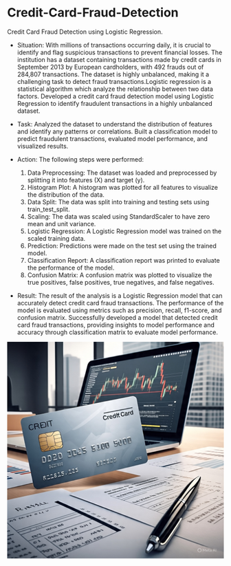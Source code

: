 # Credit-Card-Fraud-Detection
Credit Card Fraud Detection using Logistic Regression.

* Situation: With millions of transactions occurring daily, it is crucial to identify and flag suspicious transactions to prevent financial losses. The institution has a dataset containing transactions made by credit cards in September 2013 by European cardholders, with 492 frauds out of 284,807 transactions. The dataset is highly unbalanced, making it a challenging task to detect fraud transactions.Logistic regression is a statistical algorithm which analyze the relationship between two data factors. Developed a credit card fraud detection model using Logistic Regression to identify fraudulent transactions in a highly unbalanced dataset.

* Task:  Analyzed the dataset to understand the distribution of features and identify any patterns or correlations. Built a classification model to predict fraudulent transactions, evaluated model performance, and visualized results.

* Action: The following steps were performed:
    1. Data Preprocessing: The dataset was loaded and preprocessed by splitting it into features (X) and target (y).
    2. Histogram Plot: A histogram was plotted for all features to visualize the distribution of the data.
    3. Data Split: The data was split into training and testing sets using train_test_split.
    4. Scaling: The data was scaled using StandardScaler to have zero mean and unit variance.
    5. Logistic Regression: A Logistic Regression model was trained on the scaled training data.
    6. Prediction: Predictions were made on the test set using the trained model.
    7. Classification Report: A classification report was printed to evaluate the performance of the model.
    8. Confusion Matrix: A confusion matrix was plotted to visualize the true positives, false positives, true negatives, and false negatives.

* Result: The result of the analysis is a Logistic Regression model that can accurately detect credit card fraud transactions. The performance of the model is evaluated using metrics such as precision, recall, f1-score, and confusion matrix. Successfully developed a model that detected credit card fraud transactions, providing insights to model performance and accuracy through classification matrix to evaluate model performance.
  
<img src="https://github.com/NamrataS21/Credit-Card-Fraud-Detection/blob/main/PHOTO-2025-05-23-19-46-36.jpg">

